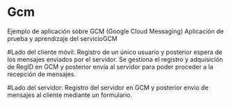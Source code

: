# Gcm
Ejemplo de aplicación sobre GCM (Google Cloud Messaging)
Aplicación de prueba y aprendizaje del servicioGCM

#Lado del cliente móvil:
Registro de un único usuario y posterior espera de los mensajes enviados por el servidor. Se gestiona el registro y adquisición
de RegID en GCM y posterior envía al servidor para poder proceder a la recepción de mensajes.

#Lado del servidor:
Registro del servidor en GCM y posterior envio de mensajes al cliente mediante un formulario.

